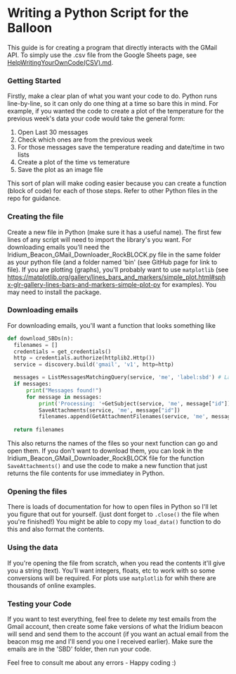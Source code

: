 # Writing a Python Script for the Balloon

This guide is for creating a program that directly interacts with the GMail API. To simply use the .csv file from the Google Sheets page, see [HelpWritingYourOwnCode(CSV).md](HelpWritingYourOwnCode(CSV).md). 

### Getting Started

Firstly, make a clear plan of what you want your code to do. Python runs line-by-line, so it can only do one thing at a time so bare this in mind. For example, if you wanted the code to create a plot of the temperature for the previous week's data your code would take the general form:

1. Open Last 30 messages
2. Check which ones are from the previous week
3. For those messages save the temperature reading and date/time in two lists
4. Create a plot of the time vs temerature
5. Save the plot as an image file

This sort of plan will make coding easier because you can create a function (block of code) for each of those steps. Refer to other Python files in the repo for guidance. 

### Creating the file

Create a new file in Python (make sure it has a useful name). The first few lines of any script will need to import the library's you want. For downloading emails you'll need the Iridium_Beacon_GMail_Downloader_RockBLOCK.py file in the same folder as your python file (and a folder named 'bin' (see GitHub page for link to file). If you are plotting (graphs), you'll probably want to use `matplotlib` (see <https://matplotlib.org/gallery/lines_bars_and_markers/simple_plot.html#sphx-glr-gallery-lines-bars-and-markers-simple-plot-py> for examples). You may need to install the package. 

### Downloading emails

For downloading emails, you'll want a function that looks something like

```python
def download_SBDs(n):
  filenames = []
  credentials = get_credentials()
  http = credentials.authorize(httplib2.Http())
  service = discovery.build('gmail', 'v1', http=http)

  messages = ListMessagesMatchingQuery(service, 'me', 'label:sbd') # Label says it's in the SBD folder in GMail (my python file puts them there)
  if messages:
      print("Messages found!")
      for message in messages:
          print('Processing: '+GetSubject(service, 'me', message["id"]))
          SaveAttachments(service, 'me', message["id"])
          filenames.append(GetAttachmentFilenames(service, 'me', message['id'])[0])
          
  return filenames
```
This also returns the names of the files so your next function can go and open them. If you don't want to download them, you can look in the Iridium_Beacon_GMail_Downloader_RockBLOCK file for the function `SaveAttachments()` and use the code to make a new function that just returns the file contents for use immediatey in Python. 

### Opening the files

There is loads of documentation for how to open files in Python so I'll let you figure that out for yourself. (just dont forget to `.close()` the file when you're finished!) You might be able to copy my `load_data()` function to do this and also format the contents.

### Using the data

If you're opening the file from scratch, when you read the contents it'll give you a string (text). You'll want integers, floats, etc to work with so some conversions will be required. For plots use `matplotlib` for whih there are thousands of online examples. 

### Testing your Code

If you want to test everything, feel free to delete my test emails from the Gmail account, then create some fake versions of what the Iridium beacon will send and send them to the account (if you want an actual email from the beacon msg me and I'll send you one I received earlier). Make sure the emails are in the 'SBD' folder, then run your code. 

Feel free to consult me about any errors - Happy coding :)
          
          
